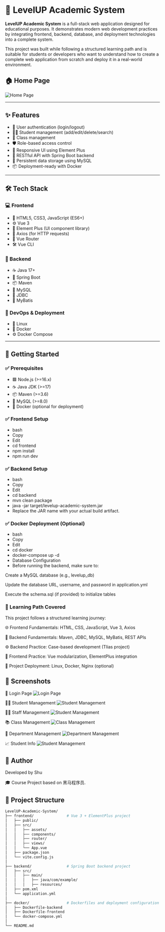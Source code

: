 # 🚀 LevelUP Academic System

**LevelUP Academic System** is a full-stack web application designed for educational purposes. It demonstrates modern web development practices by integrating frontend, backend, database, and deployment technologies into a complete system.

This project was built while following a structured learning path and is suitable for students or developers who want to understand how to create a complete web application from scratch and deploy it in a real-world environment.

## 🏠 Home Page

![Home Page](Screenshots/Home.png)

---

## ✨ Features

- 🔐 User authentication (login/logout)  
- 🧑‍🎓 Student management (add/edit/delete/search)  
- 🏫 Class management  
- 🛡️ Role-based access control  
- 🎨 Responsive UI using Element Plus  
- 🔗 RESTful API with Spring Boot backend  
- 💾 Persistent data storage using MySQL  
- 📦 Deployment-ready with Docker  

---

## 🛠️ Tech Stack

### 💻 Frontend

- 🧱 HTML5, CSS3, JavaScript (ES6+)
- ⚙️ Vue 3
- 🧩 Element Plus (UI component library)
- 🔁 Axios (for HTTP requests)
- 🧭 Vue Router
- 🛠️ Vue CLI

### 🧠 Backend

- ☕ Java 17+
- 🌱 Spring Boot
- 📦 Maven
- 🐬 MySQL
- 🔌 JDBC
- 🧬 MyBatis

### 🚀 DevOps & Deployment

- 🐧 Linux
- 🐳 Docker
- ⚙️ Docker Compose

---

## 🚀 Getting Started

### ✅ Prerequisites

- 🟩 Node.js (>=16.x)
- ☕ Java JDK (>=17)
- 📦 Maven (>=3.6)
- 🐬 MySQL (>=8.0)
- 🐳 Docker (optional for deployment)
  
### ✅ Frontend Setup
- bash
- Copy
- Edit
- cd frontend
- npm install
- npm run dev

### ✅ Backend Setup
- bash
- Copy
- Edit
- cd backend
- mvn clean package
- java -jar target/levelup-academic-system.jar
- Replace the JAR name with your actual build artifact.

### ✅ Docker Deployment (Optional)
- bash
- Copy
- Edit
- cd docker
- docker-compose up -d
- Database Configuration
- Before running the backend, make sure to:

Create a MySQL database (e.g., levelup_db)

Update the database URL, username, and password in application.yml

Execute the schema.sql (if provided) to initialize tables


### 📘 Learning Path Covered

This project follows a structured learning journey:

🌐 Frontend Fundamentals: HTML, CSS, JavaScript, Vue 3, Axios

🧱 Backend Fundamentals: Maven, JDBC, MySQL, MyBatis, REST APIs

⚙️ Backend Practice: Case-based development (Tlias project)

🎨 Frontend Practice: Vue modularization, ElementPlus integration

🚀 Project Deployment: Linux, Docker, Nginx (optional)


## 📸 Screenshots

🔐 Login Page
![Login Page](Screenshots/Login.png)

🧑‍🎓 Student Management
![Student Management](Screenshots/SM.png)

🧑‍🏫 Staff Management
![Student Management](Screenshots/StaffM.png)

📚 Class Management
![Class Management](Screenshots/CM.png)

🏫 Department Management
![Department Management](Screenshots/DM.png)

📈 Student Info
![Student Management](Screenshots/SI.png)

## 👤 Author
Developed by Shu

🎓 Course Project based on 黑马程序员.

## 🧾 Project Structure

```bash
LevelUP-Academic-System/
├── frontend/               # Vue 3 + ElementPlus project
│   ├── public/             
│   ├── src/
│   │   ├── assets/
│   │   ├── components/
│   │   ├── router/
│   │   ├── views/
│   │   └── App.vue
│   ├── package.json
│   └── vite.config.js
│
├── backend/                # Spring Boot backend project
│   ├── src/
│   │   ├── main/
│   │   │   ├── java/com/example/
│   │   │   ├── resources/
│   ├── pom.xml
│   └── application.yml
│
├── docker/                 # Dockerfiles and deployment configuration
│   ├── Dockerfile-backend
│   ├── Dockerfile-frontend
│   └── docker-compose.yml
│
└── README.md


